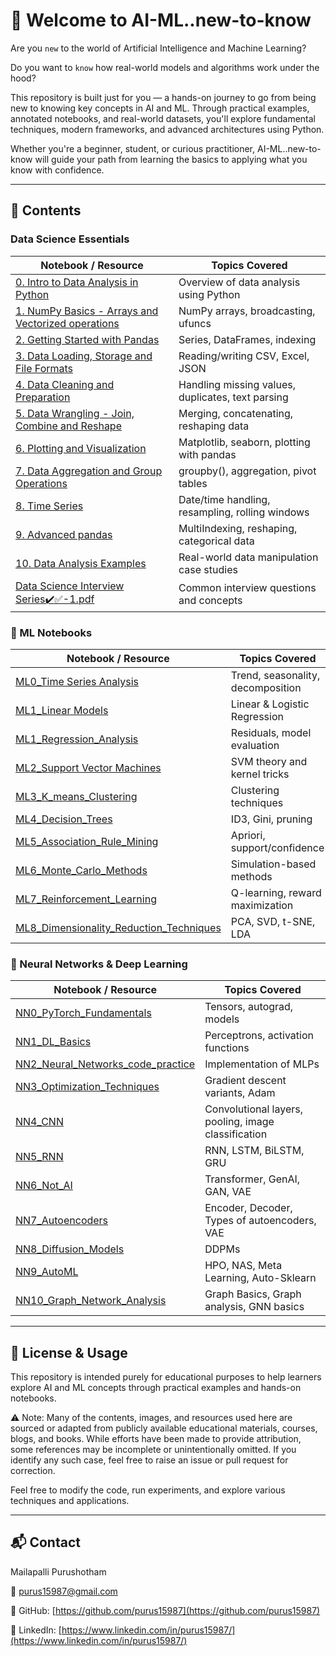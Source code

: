 # 👋 Welcome to AI-ML..new-to-know

  Are you `new` to the world of Artificial Intelligence and Machine Learning?
  
  Do you want to `know` how real-world models and algorithms work under the hood?

This repository is built just for you — a hands-on journey to go from being new to knowing key concepts in AI and ML. Through practical examples, annotated notebooks, and real-world datasets, you'll explore fundamental techniques, modern frameworks, and advanced architectures using Python.

Whether you're a beginner, student, or curious practitioner, AI-ML..new-to-know will guide your path from learning the basics to applying what you know with confidence.

---

## 🧠 Contents


### Data Science Essentials

| Notebook / Resource                                                                                                                           | Topics Covered                                    |
| --------------------------------------------------------------------------------------------------------------------------------------------- | ------------------------------------------------- |
| [0. Intro to Data Analysis in Python](./Data%20Science/0.%20Intro%20to%20Data%20Analysis%20in%20Python.ipynb)                                 | Overview of data analysis using Python            |
| [1. NumPy Basics - Arrays and Vectorized operations](./Data%20Science/1.%20NumPy%20Basics%20-%20Arrays%20and%20Vectorized%20operations.ipynb) | NumPy arrays, broadcasting, ufuncs                |
| [2. Getting Started with Pandas](./Data%20Science/2.%20Getting%20Started%20with%20Pandas.ipynb)                                               | Series, DataFrames, indexing                      |
| [3. Data Loading, Storage and File Formats](./Data%20Science/3.%20Data%20Loading%2C%20Storage%20and%20File%20Formats.ipynb)                   | Reading/writing CSV, Excel, JSON                  |
| [4. Data Cleaning and Preparation](./Data%20Science/4.%20Data%20Cleaning%20and%20Preparation.ipynb)                                           | Handling missing values, duplicates, text parsing |
| [5. Data Wrangling - Join, Combine and Reshape](./Data%20Science/5.%20Data%20Wrangling%20-%20Join%2C%20Combine%20and%20Reshape.ipynb)         | Merging, concatenating, reshaping data            |
| [6. Plotting and Visualization](./Data%20Science/6.%20Plotting%20and%20Visualization.ipynb)                                                   | Matplotlib, seaborn, plotting with pandas         |
| [7. Data Aggregation and Group Operations](./Data%20Science/7.%20Data%20Aggregation%20and%20Group%20Operations.ipynb)                         | groupby(), aggregation, pivot tables              |
| [8. Time Series](./Data%20Science/8.%20Time%20Series.ipynb)                                                                                   | Date/time handling, resampling, rolling windows   |
| [9. Advanced pandas](./Data%20Science/9.%20Advanced%20pandas.ipynb)                                                                           | MultiIndexing, reshaping, categorical data        |
| [10. Data Analysis Examples](./Data%20Science/10.%20Data%20Analysis%20Examples.ipynb)                                                         | Real-world data manipulation case studies         |
| [Data Science Interview Series✔️✅-1.pdf](./Data%20Science/Data%20Science%20Interview%20Series%E2%9C%94%EF%B8%8F%E2%9C%85-1.pdf)             | Common interview questions and concepts           |


### 📁 ML Notebooks

| Notebook / Resource                                                                               | Topics Covered                    |
| ------------------------------------------------------------------------------------------------- | --------------------------------- |
| [ML0\_Time Series Analysis](./ML0_Time%20Series%20Analysis.ipynb)                                 | Trend, seasonality, decomposition |
| [ML1\_Linear Models](./ML1_Linear%20Models.ipynb)                                                 | Linear & Logistic Regression      |
| [ML1\_Regression\_Analysis](./ML1_Regression_Analysis.ipynb)                                    | Residuals, model evaluation       |
| [ML2\_Support Vector Machines](./ML2_Support_Vector_Machines.ipynb)                           | SVM theory and kernel tricks      |
| [ML3\_K\_means\_Clustering](./ML3_K_means_Clustering.ipynb)                                     | Clustering techniques             |
| [ML4\_Decision\_Trees](./ML4_Decision_Trees.ipynb)                                              | ID3, Gini, pruning                |
| [ML5\_Association\_Rule\_Mining](./ML5_Association_Rule_Mining.ipynb)                         | Apriori, support/confidence       |
| [ML6\_Monte\_Carlo\_Methods](./ML6_Monte_Carlo_Methods.ipynb)                                 | Simulation-based methods          |
| [ML7\_Reinforcement\_Learning](./ML7_Reinforcement_Learning.ipynb)                              | Q-learning, reward maximization   |
| [ML8\_Dimensionality\_Reduction\_Techniques](./ML8_Dimensionality_Reduction_Techniques.ipynb) | PCA, SVD, t-SNE, LDA              |

### 📁 Neural Networks & Deep Learning

| Notebook  / Resource                                                                     | Topics Covered                                      |
| ---------------------------------------------------------------------------------------- | --------------------------------------------------- |
| [NN0\_PyTorch\_Fundamentals](./NN0_PyTorch_Fundamentals.ipynb)                         | Tensors, autograd, models                           |
| [NN1\_DL\_Basics](./NN1_DL_Basics.ipynb)                                               | Perceptrons, activation functions                   |
| [NN2\_Neural\_Networks\_code\_practice](./NN2_Neural_Networks_code_practice.ipynb) | Implementation of MLPs                              |
| [NN3\_Optimization\_Techniques](./NN3_Optimization_Techniques_in_ML_Deep_Learning_Optimisation_Algorithms.ipynb)                   | Gradient descent variants, Adam                     |
| [NN4\_CNN](./NN4_CNN.ipynb)                                                              | Convolutional layers, pooling, image classification |
| [NN5\_RNN](./NN5_RNN.ipynb)                                                              | RNN, LSTM, BiLSTM, GRU                              |
| [NN6\_Not\_AI](./NN6_Not_AI.ipynb)                                                     | Transformer, GenAI, GAN, VAE                        |
| [NN7\_Autoencoders](./NN7_Autoencoders.ipynb)                                            | Encoder, Decoder, Types of autoencoders, VAE        |
| [NN8\_Diffusion\_Models](./NN8_Diffusion_Models.ipynb)                                 | DDPMs                                               |
| [NN9\_AutoML](./NN9_AutoML.ipynb)                                                        | HPO, NAS, Meta Learning, Auto-Sklearn               |
| [NN10\_Graph\_Network\_Analysis](./NN10_Graph_Network_Analysis.ipynb)                | Graph Basics, Graph analysis, GNN basics            |

---

## 📜 License & Usage

This repository is intended purely for educational purposes to help learners explore AI and ML concepts through practical examples and hands-on notebooks.

  ⚠️ Note: Many of the contents, images, and resources used here are sourced or adapted from publicly available educational materials, courses, blogs, and books. While efforts have been made to provide attribution, some references may be incomplete or unintentionally omitted. If you identify any such case, feel free to raise an issue or pull request for correction.

Feel free to modify the code, run experiments, and explore various techniques and applications.

---

## 📬 Contact

Mailapalli Purushotham

📧 [purus15987@gmail.com](mailto:purus15987@gmail.com)

🔗 GitHub: [https://github.com/purus15987](https://github.com/purus15987)

🔗 LinkedIn: [https://www.linkedin.com/in/purus15987/](https://www.linkedin.com/in/purus15987/)

